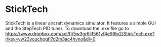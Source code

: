 # StickTech
StickTech is a linear aircraft dynamics simulator. It features a simple GUI and the StepTech PID tuner.
To download the .exe file go to https://www.dropbox.com/scl/fi/5w3gr6ilf561yf4e99lp2/StickTech.exe?rlkey=yw23youchpgfl7d2m3ac4hvno&dl=0
